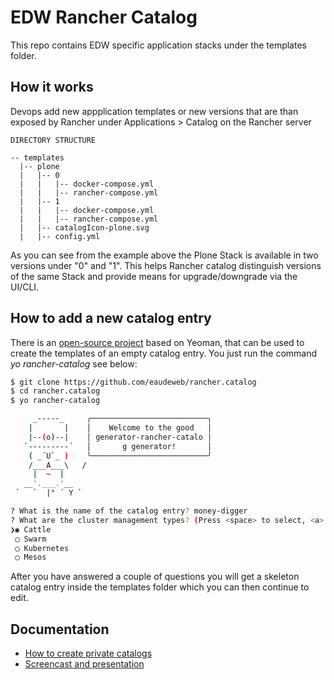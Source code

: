 # EDW Rancher Catalog

This repo contains EDW specific application stacks under the templates folder. 

## How it works

Devops add new appplication templates or new versions that are than exposed by Rancher under Applications > Catalog on the Rancher server

```
DIRECTORY STRUCTURE

-- templates
  |-- plone
  |   |-- 0
  |   |   |-- docker-compose.yml
  |   |   |-- rancher-compose.yml
  |   |-- 1
  |   |   |-- docker-compose.yml
  |   |   |-- rancher-compose.yml
  |   |-- catalogIcon-plone.svg
  |   |-- config.yml
```

As you can see from the example above the Plone Stack is available in two versions under "0" and "1". This helps Rancher catalog distinguish versions of the same Stack and provide means for upgrade/downgrade via the UI/CLI.

## How to add a new catalog entry

There is an [open-source project](https://github.com/slashgear/generator-rancher-catalog) based on Yeoman, that can be used to create the templates of an empty catalog entry. You just run the command _yo rancher-catalog_ see below:

```bash
$ git clone https://github.com/eaudeweb/rancher.catalog
$ cd rancher.catalog
$ yo rancher-catalog

     _-----_     ╭──────────────────────────╮
    |       |    │    Welcome to the good   │
    |--(o)--|    │ generator-rancher-catalo │
   `---------´   │       g generator!       │
    ( _´U`_ )    ╰──────────────────────────╯
    /___A___\   /
     |  ~  |     
   __'.___.'__   
 ´   `  |° ´ Y ` 

? What is the name of the catalog entry? money-digger
? What are the cluster management types? (Press <space> to select, <a> to toggle all, <i> to inverse selection)
❯◉ Cattle
 ◯ Swarm
 ◯ Kubernetes
 ◯ Mesos
```
After you have answered a couple of questions you will get a skeleton catalog entry inside the templates folder which you can then continue to edit.

## Documentation

- [How to create private catalogs](http://docs.rancher.com/rancher/catalog/#creating-private-catalogs)
- [Screencast and presentation](http://rancher.com/building-an-application-catalog-with-rancher-recorded-online-meetup/)
